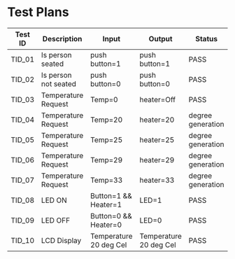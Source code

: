 


# Test Plans


|Test ID|	Description|	Input|	Output|	Status|
|-------|------------|-------|--------|-------|
|TID_01|	Is person seated|	push button=1|	push button=1|	PASS|
|TID_02|	Is person not seated|	push button=0|	push button=0|	PASS|
|TID_03|  Temperature Request|	Temp=0|	heater=Off|	PASS|
|TID_04|	Temperature Request|	Temp=20|	heater=20| degree generation|	PASS|
|TID_05|	Temperature Request|	Temp=25|	heater=25| degree generation|	PASS|
|TID_06|	Temperature Request|	Temp=29|	heater=29| degree generation|	PASS|
|TID_07|	Temperature Request|	Temp=33|	heater=33| degree generation|	PASS|
|TID_08|	LED ON|	Button=1 && Heater=1|	LED=1|	PASS|
|TID_09|	LED OFF|	Button=0 && Heater=0|	LED=0|	PASS|
|TID_10|	LCD Display|	Temperature 20 deg Cel|	Temperature 20 deg Cel|	PASS|
